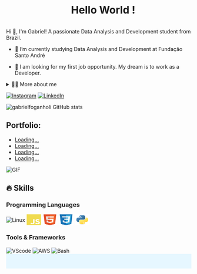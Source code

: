 <!--título-->
<div id="user-content-toc">
  <ul align="center">
    <summary><h1 style="display: inline-block">Hello World !</h1></summary>
</div>

<!-- Presentation -->
<p>
  Hi 👋, I'm Gabriel! A passionate Data Analysis and Development student from Brazil.

 - 🌱 I’m currently studying Data Analysis and Development at Fundação Santo André 

  - 🔭 I am looking for my first job opportunity. My dream is to work as a Developer.
</p>

<!-- Dropdown -->
<details>
  <summary>👨‍💻 More about me</summary>

  - 💬 I am 19 years old, currently living in Brazil. I'm studying English and I'm very focused on college classes. My main skills are: creativity, communication, marketing, analytical skills, community management and social media.

  - ⚡ I like watching movies, listening to music, and I really like playing games! I believe that our personal interests contribute to a more accurate perception of things and to solving problems. \o/
</details>

<!-- Links -->
[![Instagram](https://img.shields.io/badge/Instagram-E4405F?style=for-the-badge&logo=instagram&logoColor=white)](https://www.instagram.com/gabrielfoganholi/)
[![LinkedIn](https://img.shields.io/badge/LinkedIn-0077B5?style=for-the-badge&logo=linkedin&logoColor=white)](https://www.linkedin.com/in/gabriel-foganholi-193b42213/)


<!-- GithubStats -->
![gabrielfoganholi GitHub stats](https://github-readme-stats.vercel.app/api?username=gabrielfoganholi&show_icons=true&theme=gotham)

<!-- Portfolio -->
## Portfolio:
- [Loading...]()
- [Loading...]()
- [Loading...]()
- [Loading...]()

<!-- GIF -->
<!-- GIF -->
<p align="left">
  <img src="https://media.giphy.com/media/QxSveBdhdtLgagcKdR/giphy.gif" alt="GIF">
</p>





## 🔥 Skills
<!-- Skills: Programming Languages -->
  <div style="flex-basis: 48%;">
    <h3>Programming Languages</h3>
    <img align="center" alt="Linux" height="30" width="40" img src="https://cdn.jsdelivr.net/gh/devicons/devicon@latest/icons/linux/linux-original.svg">      
    <img align="center" alt="Js" height="30" width="40" src="https://raw.githubusercontent.com/devicons/devicon/master/icons/javascript/javascript-plain.svg">
    <img align="center" alt="HTML" height="30" width="40" src="https://raw.githubusercontent.com/devicons/devicon/master/icons/html5/html5-original.svg">
    <img align="center" alt="CSS" height="30" width="40" src="https://raw.githubusercontent.com/devicons/devicon/master/icons/css3/css3-original.svg">
    <img align="center" alt="Python" height="30" width="40" src="https://raw.githubusercontent.com/devicons/devicon/master/icons/python/python-original.svg">

  </div>
  
 <!-- Skills: Tools & Frameworks -->
<div style="flex-basis: 48%;">
  <h3>Tools & Frameworks</h3>
  <img align="center" alt="VScode" height="30" width="40" src="https://cdn.jsdelivr.net/gh/devicons/devicon/icons/vscode/vscode-original.svg">
  <img align="center" alt="AWS" height="30" width="40" src="https://cdn.jsdelivr.net/gh/devicons/devicon@latest/icons/amazonwebservices/amazonwebservices-plain-wordmark.svg">
  <img align="center" alt="Bash" height="30" width="40" src="https://cdn.jsdelivr.net/gh/devicons/devicon@latest/icons/bash/bash-original.svg">
</div>


  <div style="background-color: #E6F7FF; padding: 20px;">

  <!-- Skills: Libraries -->
  
